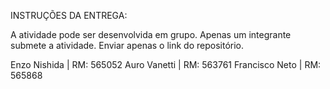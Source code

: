 INSTRUÇÕES DA ENTREGA:

A atividade pode ser desenvolvida em grupo.
Apenas um integrante submete a atividade.
Enviar apenas o link do repositório.

Enzo Nishida | RM: 565052
Auro Vanetti | RM: 563761
Francisco Neto | RM: 565868
